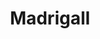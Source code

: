 ---
title: Madrigall
member_url: https://www.gallimard.fr/Footer/Ressources/Le-groupe-Madrigall
geographies: ["France"]
based: ["France"]
ig: ["interest group"] 
services: ["services provided"] 
tags: ["members"]
categories: ["Publishers and publishing groups"]
summary: "one of the largest publishing group in France."
press:
active: true
layout: post
showReadTime: false
showDate: false
permalink: ""
date: 
founding_member: true
featureImage: "https://madrigall.jobs.net/media/2016/10/fa482d5d-5023-45eb-930b-9da82fc531a1-1476810248025.jpg"
--- 